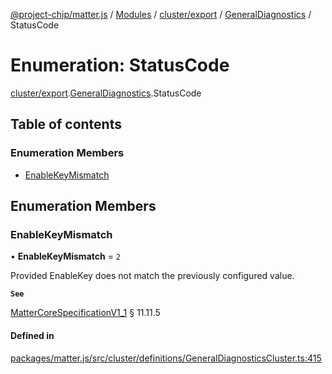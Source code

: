 [@project-chip/matter.js](../README.md) / [Modules](../modules.md) / [cluster/export](../modules/cluster_export.md) / [GeneralDiagnostics](../modules/cluster_export.GeneralDiagnostics.md) / StatusCode

# Enumeration: StatusCode

[cluster/export](../modules/cluster_export.md).[GeneralDiagnostics](../modules/cluster_export.GeneralDiagnostics.md).StatusCode

## Table of contents

### Enumeration Members

- [EnableKeyMismatch](cluster_export.GeneralDiagnostics.StatusCode.md#enablekeymismatch)

## Enumeration Members

### EnableKeyMismatch

• **EnableKeyMismatch** = ``2``

Provided EnableKey does not match the previously configured value.

**`See`**

[MatterCoreSpecificationV1_1](../interfaces/spec_export.MatterCoreSpecificationV1_1.md) § 11.11.5

#### Defined in

[packages/matter.js/src/cluster/definitions/GeneralDiagnosticsCluster.ts:415](https://github.com/project-chip/matter.js/blob/dfd1dc35/packages/matter.js/src/cluster/definitions/GeneralDiagnosticsCluster.ts#L415)
